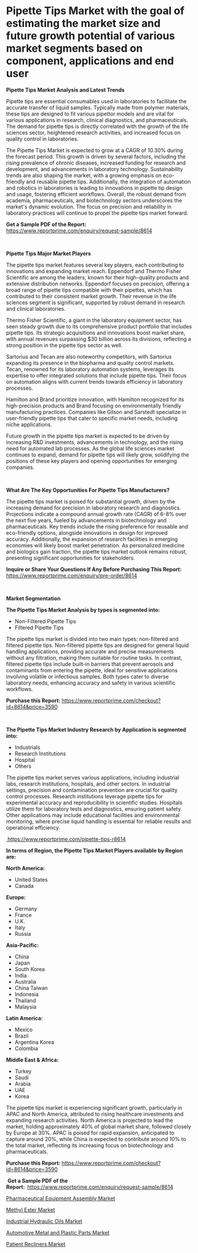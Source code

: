 <p><h1>Pipette Tips Market with the goal of estimating the market size and future growth potential of various market segments based on component, applications and end user</h1></p><p><strong>Pipette Tips Market Analysis and Latest Trends</strong></p>
<p><p>Pipette tips are essential consumables used in laboratories to facilitate the accurate transfer of liquid samples. Typically made from polymer materials, these tips are designed to fit various pipettor models and are vital for various applications in research, clinical diagnostics, and pharmaceuticals. The demand for pipette tips is directly correlated with the growth of the life sciences sector, heightened research activities, and increased focus on quality control in laboratories.</p><p>The Pipette Tips Market is expected to grow at a CAGR of 10.30% during the forecast period. This growth is driven by several factors, including the rising prevalence of chronic diseases, increased funding for research and development, and advancements in laboratory technology. Sustainability trends are also shaping the market, with a growing emphasis on eco-friendly and reusable pipette tips. Additionally, the integration of automation and robotics in laboratories is leading to innovations in pipette tip design and usage, fostering efficient workflows. Overall, the robust demand from academia, pharmaceuticals, and biotechnology sectors underscores the market's dynamic evolution. The focus on precision and reliability in laboratory practices will continue to propel the pipette tips market forward.</p></p>
<p><strong>Get a Sample PDF of the Report:&nbsp;</strong> <a href="https://www.reportprime.com/enquiry/request-sample/8614?utm_campaign=1131&utm_medium=2&utm_source=Github&utm_content=ia&utm_term=27112024&utm_id=pipette-tips">https://www.reportprime.com/enquiry/request-sample/8614</a></p>
<p>&nbsp;</p>
<p><strong>Pipette Tips Major Market Players</strong></p>
<p><p>The pipette tips market features several key players, each contributing to innovations and expanding market reach. Eppendorf and Thermo Fisher Scientific are among the leaders, known for their high-quality products and extensive distribution networks. Eppendorf focuses on precision, offering a broad range of pipette tips compatible with their pipettes, which has contributed to their consistent market growth. Their revenue in the life sciences segment is significant, supported by robust demand in research and clinical laboratories.</p><p>Thermo Fisher Scientific, a giant in the laboratory equipment sector, has seen steady growth due to its comprehensive product portfolio that includes pipette tips. Its strategic acquisitions and innovations boost market share, with annual revenues surpassing $30 billion across its divisions, reflecting a strong position in the pipette tips sector as well.</p><p>Sartorius and Tecan are also noteworthy competitors, with Sartorius expanding its presence in the biopharma and quality control markets. Tecan, renowned for its laboratory automation systems, leverages its expertise to offer integrated solutions that include pipette tips. Their focus on automation aligns with current trends towards efficiency in laboratory processes.</p><p>Hamilton and Brand prioritize innovation, with Hamilton recognized for its high-precision products and Brand focusing on environmentally friendly manufacturing practices. Companies like Gilson and Sarstedt specialize in user-friendly pipette tips that cater to specific market needs, including niche applications.</p><p>Future growth in the pipette tips market is expected to be driven by increasing R&D investments, advancements in technology, and the rising need for automated lab processes. As the global life sciences market continues to expand, demand for pipette tips will likely grow, solidifying the positions of these key players and opening opportunities for emerging companies.</p></p>
<p>&nbsp;</p>
<p><strong>What Are The Key Opportunities For Pipette Tips Manufacturers?</strong></p>
<p><p>The pipette tips market is poised for substantial growth, driven by the increasing demand for precision in laboratory research and diagnostics. Projections indicate a compound annual growth rate (CAGR) of 6-8% over the next five years, fueled by advancements in biotechnology and pharmaceuticals. Key trends include the rising preference for reusable and eco-friendly options, alongside innovations in design for improved accuracy. Additionally, the expansion of research facilities in emerging economies will likely boost market penetration. As personalized medicine and biologics gain traction, the pipette tips market outlook remains robust, presenting significant opportunities for stakeholders.</p></p>
<p><strong>Inquire or Share Your Questions If Any Before Purchasing This Report:</strong> <a href="https://www.reportprime.com/enquiry/pre-order/8614?utm_campaign=1131&utm_medium=2&utm_source=Github&utm_content=ia&utm_term=27112024&utm_id=pipette-tips">https://www.reportprime.com/enquiry/pre-order/8614</a></p>
<p>&nbsp;</p>
<p><strong>Market Segmentation</strong></p>
<p><strong>The Pipette Tips Market Analysis by types is segmented into:</strong></p>
<p><ul><li>Non-Filtered Pipette Tips</li><li>Filtered Pipette Tips</li></ul></p>
<p><p>The pipette tips market is divided into two main types: non-filtered and filtered pipette tips. Non-filtered pipette tips are designed for general liquid handling applications, providing accurate and precise measurements without any filtration, making them suitable for routine tasks. In contrast, filtered pipette tips include built-in barriers that prevent aerosols and contaminants from entering the pipette, ideal for sensitive applications involving volatile or infectious samples. Both types cater to diverse laboratory needs, enhancing accuracy and safety in various scientific workflows.</p></p>
<p><strong>Purchase this Report:&nbsp;</strong><a href="https://www.reportprime.com/checkout?id=8614&price=3590&utm_campaign=1131&utm_medium=2&utm_source=Github&utm_content=ia&utm_term=27112024&utm_id=pipette-tips">https://www.reportprime.com/checkout?id=8614&price=3590</a></p>
<p>&nbsp;</p>
<p><strong>The Pipette Tips Market Industry Research by Application is segmented into:</strong></p>
<p><ul><li>Industrials</li><li>Research Institutions</li><li>Hospital</li><li>Others</li></ul></p>
<p><p>The pipette tips market serves various applications, including industrial labs, research institutions, hospitals, and other sectors. In industrial settings, precision and contamination prevention are crucial for quality control processes. Research institutions leverage pipette tips for experimental accuracy and reproducibility in scientific studies. Hospitals utilize them for laboratory tests and diagnostics, ensuring patient safety. Other applications may include educational facilities and environmental monitoring, where precise liquid handling is essential for reliable results and operational efficiency.</p></p>
<p><a href="https://www.reportprime.com/pipette-tips-r8614?utm_campaign=1131&utm_medium=2&utm_source=Github&utm_content=ia&utm_term=27112024&utm_id=pipette-tips">&nbsp;https://www.reportprime.com/pipette-tips-r8614</a></p>
<p><strong>In terms of Region, the Pipette Tips Market Players available by Region are:</strong></p>
<p>
    <p> <strong> North America: </strong>
        <ul>
            <li>United States</li>
            <li>Canada</li>
        </ul>
        </p> 
    <p> <strong> Europe: </strong>
        <ul>
            <li>Germany</li>
            <li>France</li>
            <li>U.K.</li>
            <li>Italy</li>
            <li>Russia</li>
        </ul>
        </p> 
    <p> <strong> Asia-Pacific: </strong>
        <ul>
            <li>China</li>
            <li>Japan</li>
            <li>South Korea</li>
            <li>India</li>
            <li>Australia</li>
            <li>China Taiwan</li>
            <li>Indonesia</li>
            <li>Thailand</li>
            <li>Malaysia</li>
        </ul>
        </p> 
    <p> <strong> Latin America: </strong>
        <ul>
            <li>Mexico</li>
            <li>Brazil</li>
            <li>Argentina Korea</li>
            <li>Colombia</li>
        </ul>
        </p> 
    <p> <strong> Middle East & Africa: </strong>
        <ul>
            <li>Turkey</li>
            <li>Saudi</li>
            <li>Arabia</li>
            <li>UAE</li>
            <li>Korea</li>
        </ul>
    </p>
    </p>
<p><p>The pipette tips market is experiencing significant growth, particularly in APAC and North America, attributed to rising healthcare investments and expanding research activities. North America is projected to lead the market, holding approximately 40% of global market share, followed closely by Europe at 30%. APAC is poised for rapid expansion, anticipated to capture around 20%, while China is expected to contribute around 10% to the total market, reflecting its increasing focus on biotechnology and pharmaceuticals.</p></p>
<p><strong>Purchase this Report: </strong><a href="https://www.reportprime.com/checkout?id=8614&price=3590&utm_campaign=1131&utm_medium=2&utm_source=Github&utm_content=ia&utm_term=27112024&utm_id=pipette-tips">https://www.reportprime.com/checkout?id=8614&price=3590</a></p>
<p>&nbsp;<strong>Get a Sample PDF of the Report:&nbsp;&nbsp;</strong><a href="https://www.reportprime.com/enquiry/request-sample/8614?utm_campaign=1131&utm_medium=2&utm_source=Github&utm_content=ia&utm_term=27112024&utm_id=pipette-tips">https://www.reportprime.com/enquiry/request-sample/8614</a></p>
<p><strong></strong></p>
<p><p><a href="https://issuu.com/reportprime-2/docs/pharmaceutical-equipment-assembly-m_5bb39119d1e527?utm_campaign=1131&utm_medium=2&utm_source=Github&utm_content=ia&utm_term=27112024&utm_id=pipette-tips">Pharmaceutical Equipment Assembly Market</a></p><p><a href="https://www.linkedin.com/pulse/market-insights-global-methyl-ester-forecast-innovation-aarge?utm_campaign=1131&utm_medium=2&utm_source=Github&utm_content=ia&utm_term=27112024&utm_id=pipette-tips">Methyl Ester Market</a></p><p><a href="https://www.linkedin.com/pulse/industrial-hydraulic-oils-market-strategic-insights-product-v6wbe?utm_campaign=1131&utm_medium=2&utm_source=Github&utm_content=ia&utm_term=27112024&utm_id=pipette-tips">Industrial Hydraulic Oils Market</a></p><p><a href="https://issuu.com/reportprime-2/docs/automotive-metal-and-plastic-parts-_0e3bdc8de37db4?utm_campaign=1131&utm_medium=2&utm_source=Github&utm_content=ia&utm_term=27112024&utm_id=pipette-tips">Automotive Metal and Plastic Parts Market</a></p><p><a href="https://github.com/CliffMedina6/Market-Research-Report-List-7/blob/main/patient-recliners-market.md?utm_campaign=1131&utm_medium=2&utm_source=Github&utm_content=ia&utm_term=27112024&utm_id=pipette-tips">Patient Recliners Market</a></p></p>